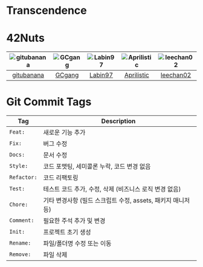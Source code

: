 # Transcendence


# 42Nuts
|![gitubanana](https://avatars.githubusercontent.com/u/101627885)|![GCgang](https://avatars.githubusercontent.com/u/85366633)|![Labin97](https://avatars.githubusercontent.com/u/109407187)|![Aprilistic](https://avatars.githubusercontent.com/u/70141850)|![leechan02](https://avatars.githubusercontent.com/u/89778914)|
|:-:|:-:|:-:|:-:|:-:|
|[gitubanana](https://github.com/gitubanana)|[GCgang](https://github.com/GCgang)|[Labin97](https://github.com/Labin97)|[Aprilistic](https://github.com/Aprilistic)|[leechan02](https://github.com/leechan02)|

# Git Commit Tags

| Tag        | Description |
|------------|-------------|
| `Feat:`    | 새로운 기능 추가 |
| `Fix:`     | 버그 수정 |
| `Docs:`    | 문서 수정 |
| `Style:`   | 코드 포맷팅, 세미콜론 누락, 코드 변경 없음 |
| `Refactor:`| 코드 리팩토링 |
| `Test:`    | 테스트 코드 추가, 수정, 삭제 (비즈니스 로직 변경 없음) |
| `Chore:`   | 기타 변경사항 (빌드 스크립트 수정, assets, 패키지 매니저 등) |
| `Comment:` | 필요한 주석 추가 및 변경 |
| `Init:`    | 프로젝트 초기 생성 |
| `Rename:`  | 파일/폴더명 수정 또는 이동 |
| `Remove:`  | 파일 삭제 |
